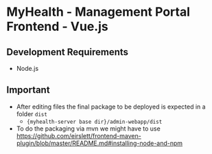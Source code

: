 # MyHealth - Management Portal Frontend - Vue.js

## Development Requirements
- Node.js

## Important
- After editing files the final package to be deployed is expected in a folder `dist`
    - `{myhealth-server base dir}/admin-webapp/dist`
- To do the packaging via mvn we might have to use https://github.com/eirslett/frontend-maven-plugin/blob/master/README.md#installing-node-and-npm